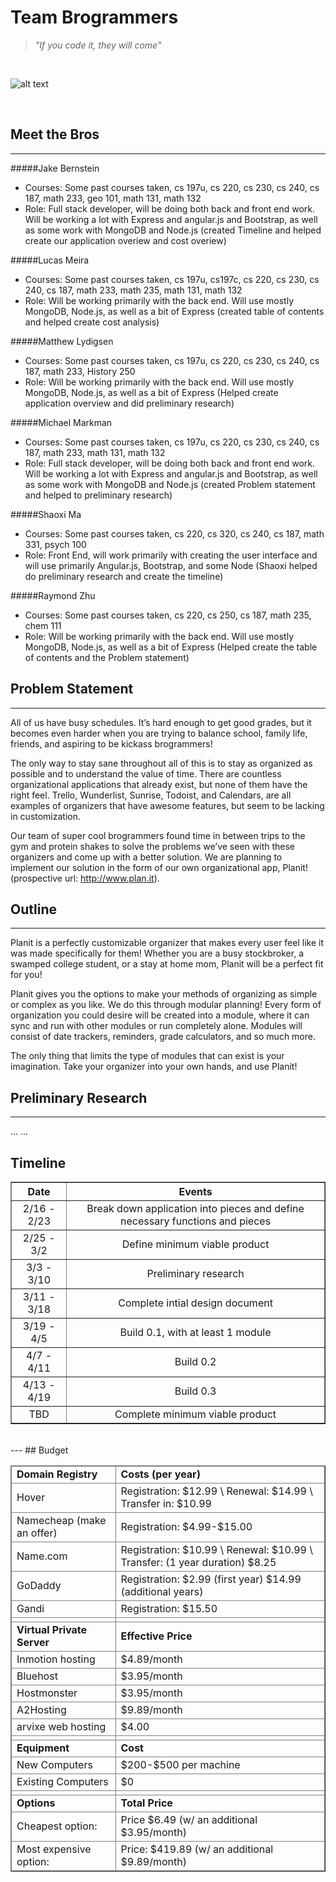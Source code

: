 # **Team Brogrammers**

> *"If you code it, they will come"*

<br />


![alt text](http://hsto.org/getpro/habr/comment_images/149/047/4eb/1490474ebb013d073ecd9c05c76b46dc.png)

<br />

## Meet the Bros
---
#####Jake Bernstein
- Courses:  Some past courses taken, cs 197u,  cs 220, cs 230, cs 240, cs 187, math 233, geo 101,  math 131, math 132
- Role: Full stack developer, will be doing both back and front end work. Will be working a lot with Express and angular.js and Bootstrap, as well as some work with MongoDB and Node.js (created Timeline and helped create our application overiew and cost overiew)

#####Lucas Meira
- Courses:  Some past courses taken, cs 197u, cs197c,  cs 220, cs 230, cs 240, cs 187, math 233, math 235, math 131, math 132
- Role: Will be working primarily with the back end. Will use mostly MongoDB, Node.js, as well as a bit of Express (created table of contents and helped create cost analysis)

#####Matthew Lydigsen
- Courses:  Some past courses taken, cs 197u,  cs 220, cs 230, cs 240, cs 187, math 233, History 250
- Role: Will be working primarily with the back end. Will use mostly MongoDB, Node.js, as well as a bit of Express (Helped create application overview and did preliminary research)

#####Michael Markman
- Courses:  Some past courses taken, cs 197u,  cs 220, cs 230, cs 240, cs 187, math 233,  math 131, math 132
- Role: Full stack developer, will be doing both back and front end work. Will be working a lot with Express and angular.js and Bootstrap, as well as some work with MongoDB and Node.js (created Problem statement and helped to preliminary research)

#####Shaoxi Ma
- Courses: Some past courses taken,  cs 220, cs 320, cs 240, cs 187, math 331,  psych 100
- Role: Front End, will work primarily with creating the user interface and will use primarily Angular.js, Bootstrap, and some Node (Shaoxi helped do preliminary research and create the timeline)

#####Raymond Zhu
- Courses:  Some past courses taken, cs 220, cs 250, cs 187, math 235,  chem 111
- Role: Will be working primarily with the back end. Will use mostly MongoDB, Node.js, as well as a bit of Express (Helped create the table of contents and the Problem statement)

## Problem Statement
---
All of us have busy schedules. It’s hard enough to get good grades, but it becomes even harder when you are trying to balance school, family life, friends, and aspiring to be kickass brogrammers! 

The only way to stay sane throughout all of this is to stay as organized as possible and to understand the value of time. There are countless organizational applications that already exist, but none of them have the right feel.  Trello, Wunderlist, Sunrise, Todoist,  and Calendars,  are all examples of  organizers that have  awesome features, but seem to be lacking in customization. 

Our team of super cool brogrammers found time in between trips to the gym and protein shakes to solve the problems we’ve seen with these organizers and come up with a better solution.  We are planning to implement our solution in the form of our own organizational app, Planit! (prospective url: http://www.plan.it).

## Outline
---
Planit is a perfectly customizable organizer that makes every user feel like it was made specifically for them! Whether you are a busy stockbroker, a swamped college student, or a stay at home mom, Planit will be a perfect fit for you! 

Planit gives you the options to make your methods of organizing as simple or complex as you like. We do this through modular planning! Every form of organization you could desire will be created into a module, where it can sync and run with other modules or run completely alone. Modules will consist of date trackers, reminders, grade calculators, and so much more. 

The only thing that limits the type of modules that can exist is your imagination. Take your organizer into your own hands, and use Planit!

## Preliminary Research
---
...
...

## Timeline

<table border align=center> 
  <tr>
    <th>Date</th>
    <th>Events</th>
  </tr>
  <tr align=center>
    <td>2/16 - 2/23</td>
    <td>Break down application into pieces and define necessary functions and pieces</td>
  </tr>
  <tr align=center>
    <td>2/25 - 3/2</td>
    <td>Define minimum viable product</td>
  </tr>
  <tr align=center>
    <td>3/3 - 3/10</td>
    <td>Preliminary research</td>
  </tr>
  <tr align=center>
    <td>3/11 - 3/18</td>
    <td>Complete intial design document</td>
  </tr>
  <tr align=center>
    <td>3/19 - 4/5</td>
    <td>Build 0.1, with at least 1 module</td>
  </tr>
  <tr align=center>
    <td>4/7 - 4/11</td>
    <td>Build 0.2</td>
  </tr>
  <tr align=center>
    <td>4/13 - 4/19</td>
    <td>Build 0.3</td>
  </tr>
  <tr align=center>
    <td>TBD</td>
    <td>Complete minimum viable product</td>
  </tr>
</table>


<br />
---
## Budget

<table border align="center">
<thead>
<td><strong>Domain Registry</strong></td>
<td><strong>Costs (per year)<em> </em></strong></td>
</tr>
<tr>
<td>Hover</td>
<td>Registration: $12.99 \ Renewal: $14.99 \ Transfer in: $10.99</td>
</tr>
<tr>
<td>Namecheap (make an offer)</td>
<td>Registration: $4.99-$15.00</td>
</tr>
<tr>
<td>Name.com</td>
<td>Registration: $10.99 \ Renewal: $10.99 \  Transfer: (1 year duration) $8.25</td>
</tr>
<tr>
<td>GoDaddy</td>
<td>Registration: $2.99 (first year) $14.99 (additional years)</td>
</tr>
<tr>
<td>Gandi</td>
<td>Registration: $15.50</td>
</tr>
<tr>
<td></td>
<td></td>
</tr>
<tr>
<td><strong>Virtual Private Server</strong></td>
<td><strong>Effective Price</strong></td>
</tr>
<tr>
<td>Inmotion hosting</td>
<td>$4.89/month</td>
</tr>
<tr>
<td>Bluehost</td>
<td>$3.95/month</td>
</tr>
<tr>
<td>Hostmonster</td>
<td>$3.95/month</td>
</tr>
<tr>
<td>A2Hosting</td>
<td>$9.89/month</td>
</tr>
<tr>
<td>arvixe web hosting</td>
<td>$4.00</td>
</tr>
<tr>
<td></td>
<td></td>
</tr>
<tr>
<td><strong>Equipment</strong></td>
<td><strong>Cost</strong></td>
</tr>
<tr>
<td>New Computers</td>
<td>$200-$500 per machine</td>
</tr>
<tr>
<td>Existing Computers</td>
<td>$0</td>
</tr>
<tr>
<td></td>
<td></td>
</tr>
<tr>
<td><strong>Options</strong></td>
<td><strong>Total Price</strong></td>
</tr>
<tr>
<td>Cheapest option:</td>
<td>Price $6.49 (w/ an additional $3.95/month)</td>
</tr>
<tr>
<td>Most expensive option:</td>
<td>Price: $419.89 (w/ an additional $9.89/month)</td>
</tr>
</tbody>
</table>

